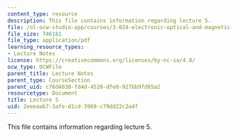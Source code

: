 ```yaml
---
content_type: resource
description: This file contains information regarding lecture 5.
file: /ol-ocw-studio-app/courses/3-024-electronic-optical-and-magnetic-properties-of-materials-spring-2013/2eeeaab73afed1cd3969c79dd22c2a4f_MIT3_024S13_2012lec5.pdf
file_size: 746181
file_type: application/pdf
learning_resource_types:
- Lecture Notes
license: https://creativecommons.org/licenses/by-nc-sa/4.0/
ocw_type: OCWFile
parent_title: Lecture Notes
parent_type: CourseSection
parent_uid: c76d4030-fd4d-4539-dfe0-927bb9fd85a2
resourcetype: Document
title: Lecture 5
uid: 2eeeaab7-3afe-d1cd-3969-c79dd22c2a4f
---
```

This file contains information regarding lecture 5.